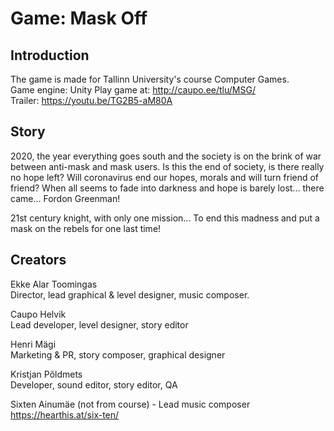 # Game: Mask Off  
  
## Introduction  
  
The game is made for Tallinn University's course Computer Games.  
Game engine: Unity
Play game at: http://caupo.ee/tlu/MSG/  
Trailer: https://youtu.be/TG2B5-aM80A  
  
## Story  
  
2020, the year everything goes south and the society is on the brink of war between anti-mask and mask users. Is this the end of society, is there really no hope left? Will coronavirus end our hopes, morals and will turn friend of friend? When all seems to fade into darkness and hope is barely lost... there came... Fordon Greenman!  
  
21st century knight, with only one mission... To end this madness and put a mask on the rebels for one last time!  
  
## Creators  
  
Ekke Alar Toomingas  
Director, lead graphical & level designer, music composer.  
  
Caupo Helvik  
Lead developer, level designer, story editor  

Henri Mägi  
Marketing & PR, story composer, graphical designer  
  
Kristjan Põldmets  
Developer, sound editor, story editor, QA  
  
Sixten Ainumäe (not from course) - Lead music composer  
https://hearthis.at/six-ten/

